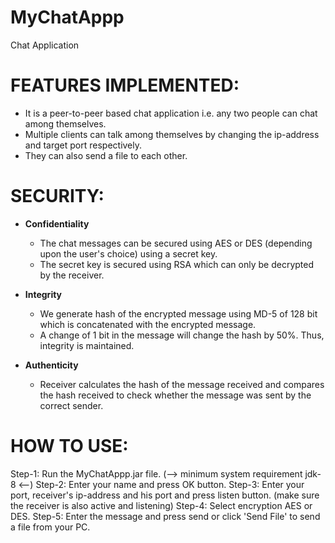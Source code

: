 # MyChatAppp
Chat Application 

# FEATURES IMPLEMENTED:
 - It is a peer-to-peer based chat application i.e. any two people can chat among themselves.
 - Multiple clients can talk among themselves by changing the ip-address and target port respectively.
 - They can also send a file to each other.

# SECURITY:
   - **Confidentiality**
      * The chat messages can be secured using AES or DES (depending upon the user's choice) using a secret key.
      * The secret key is secured using RSA which can only be decrypted by the receiver.

   - **Integrity**
      * We generate hash of the encrypted message using MD-5 of 128 bit which is concatenated with the encrypted message.
      * A change of 1 bit in the message will change the hash by 50%. Thus, integrity is maintained.
	
   - **Authenticity**
      * Receiver calculates the hash of the message received and compares the hash received to check whether the message was 		 sent by the correct sender.

# HOW TO USE:
  Step-1: Run the MyChatAppp.jar file. (--> minimum system requirement jdk-8 <--)
  Step-2: Enter your name and press OK button.
  Step-3: Enter your port, receiver's ip-address and his port and press listen button. (make sure the receiver is also active and 
          listening)
  Step-4: Select encryption AES or DES.
  Step-5: Enter the message and press send or click 'Send File' to send a file from your PC.
